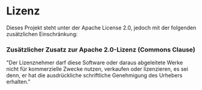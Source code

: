 




# Lizenz
Dieses Projekt steht unter der Apache License 2.0, jedoch mit der folgenden zusätzlichen Einschränkung:

### Zusätzlicher Zusatz zur Apache 2.0-Lizenz (Commons Clause)
"Der Lizenznehmer darf diese Software oder daraus abgeleitete Werke nicht für kommerzielle Zwecke nutzen, verkaufen oder lizenzieren, es sei denn, er hat die ausdrückliche schriftliche Genehmigung des Urhebers erhalten."